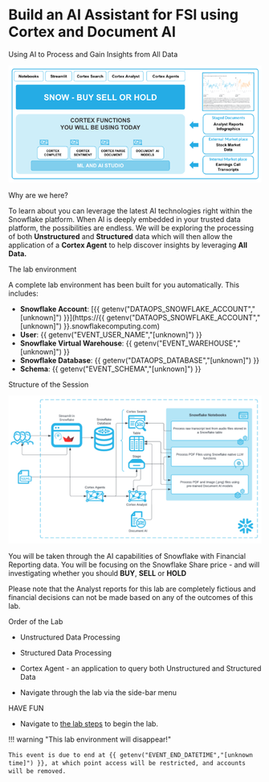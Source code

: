 # <h0black>Build an AI Assistant for FSI using </h0black><h0blue>Cortex and Document AI</h0blue>



<h1sub>Using AI to Process and Gain Insights from All Data</h1sub>

![alt text](image-1.png)

<h1sub>Why are we here?</h1sub>

To learn about you can leverage the latest AI technologies right within the Snowflake platform.  When AI is deeply embedded in your trusted data platform, the possibilities are endless. We will be exploring the processing of both **Unstructured** and **Structured** data which will then allow the application of a **Cortex Agent** to help discover insights by leveraging **All Data.**

<h1sub> The lab environment</h1sub>

A complete lab environment has been built for you automatically. This includes:

- **Snowflake Account**: [{{ getenv("DATAOPS_SNOWFLAKE_ACCOUNT","[unknown]") }}](https://{{ getenv("DATAOPS_SNOWFLAKE_ACCOUNT","[unknown]") }}.snowflakecomputing.com)
- **User**: {{ getenv("EVENT_USER_NAME","[unknown]") }}
- **Snowflake Virtual Warehouse**: {{ getenv("EVENT_WAREHOUSE","[unknown]") }}
- **Snowflake Database**: {{ getenv("DATAOPS_DATABASE","[unknown]") }}
- **Schema**: {{ getenv("EVENT_SCHEMA","[unknown]") }}



<h1sub>Structure of the Session</h1sub>

![alt text](assets/fsi_ai_architecture_diagram.png)

You will be taken through the AI capabilities of Snowflake with Financial Reporting data.  You will be focusing on the Snowflake Share price - and will investigating whether you should **BUY**, **SELL** or **HOLD**

Please note that the Analyst reports for this lab are completely fictious and financial decisions can not be made based on any of the outcomes of this lab.

<h1sub>Order of the Lab</h1sub>

-    Unstructured Data Processing

-    Structured Data Processing

-    Cortex Agent - an application to query both Unstructured and Structured Data

-    Navigate through the lab via the side-bar menu

<h1sub>HAVE FUN</h1sub>

- Navigate to [the lab steps](Logging_in.md) to begin the lab.




!!! warning "This lab environment will disappear!"

    This event is due to end at {{ getenv("EVENT_END_DATETIME","[unknown time]") }}, at which point access will be restricted, and accounts will be removed.



